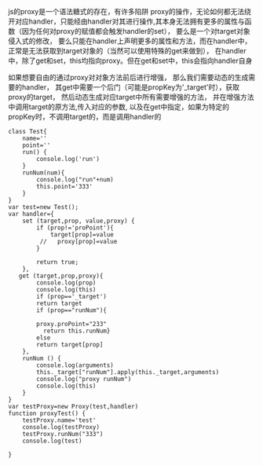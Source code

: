 js的proxy是一个语法糖式的存在，有许多陷阱
proxy的操作，无论如何都无法绕开对应handler，只能经由handler对其进行操作,其本身无法拥有更多的属性与函数（因为任何对proxy的赋值都会触发handler的set），
要么是一个对target对象侵入式的修改，
要么只能在handler上声明更多的属性和方法，而在handler中，正常是无法获取到target对象的（当然可以使用特殊的get来做到），
在handler中，除了get和set，this均指向proxy。但在get和set中，this会指向handler自身

如果想要自由的通过proxy对对象方法前后进行增强，
那么我们需要动态的生成需要的handler，
其get中需要一个后门（可能是propKey为'_target'时），获取proxy的target，
然后动态生成对应target中所有需要增强的方法，
并在增强方法中调用target的原方法,传入对应的参数,
以及在get中指定，如果为特定的propKey时，不调用target的，而是调用handler的
```
class Test{
    name=''
    point=''
    run() {
        console.log('run')
    }
    runNum(num){
        console.log("run"+num)
        this.point='333'
    }
}
var test=new Test();
var handler={
    set (target,prop, value,proxy) {
        if (prop!='proPoint'){
            target[prop]=value
         //   proxy[prop]=value
        }
    
        return true;
    },
   get (target,prop,proxy){
        console.log(prop)
        console.log(this)
        if (prop=='_target')
        return target
        if (prop=="runNum"){

        proxy.proPoint="233"
          return this.runNum}
        else
        return target[prop]
    },
    runNum () {
        console.log(arguments)
        this._target["runNum"].apply(this._target,arguments)
        console.log("proxy runNum")
        console.log(this)
    }
}
var testProxy=new Proxy(test,handler)
function proxyTest() {
    testProxy.name='test'
    console.log(testProxy)
    testProxy.runNum("333")
    console.log(test)

}


```
